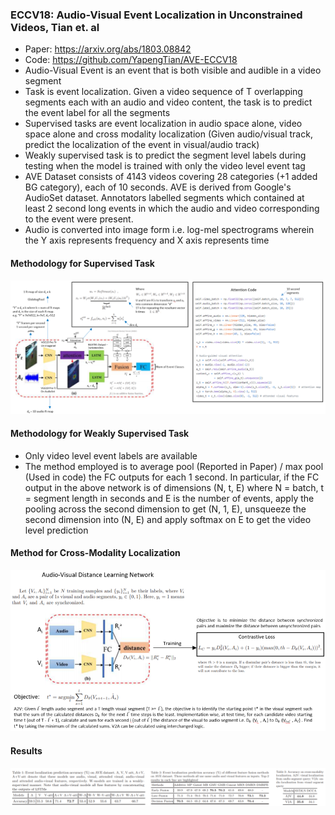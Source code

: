 ### ECCV18: Audio-Visual Event Localization in Unconstrained Videos, Tian et. al

* Paper: https://arxiv.org/abs/1803.08842
* Code: https://github.com/YapengTian/AVE-ECCV18
* Audio-Visual Event is an event that is both visible and audible in a video segment
* Task is event localization. Given a video sequence of T overlapping segments each with an audio and video content, the task is to predict the event label for all the segments
* Supervised tasks are event localization in audio space alone, video space alone and cross modality localization (Given audio/visual track, predict the localization of the event in visual/audio track)
* Weakly supervised task is to predict the segment level labels during testing when the model is trained with only the video level event tag
* AVE Dataset consists of 4143 videos covering 28 categories (+1 added BG category), each of 10 seconds. AVE is derived from Google's AudioSet dataset. Annotators labelled segments which contained at least 2 second long events in which the audio and video corresponding to the event were present. 
* Audio is converted into image form i.e. log-mel spectrograms wherein the Y axis represents frequency and X axis represents time

#### Methodology for Supervised Task

![alt text](Images/1803_08842_Supervised.PNG?raw=true "Model for Supervised AVE Localization")


#### Methodology for Weakly Supervised Task

* Only video level event labels are available
* The method employed is to average pool (Reported in Paper) / max pool (Used in code) the FC outputs for each 1 second. In particular, if the FC output in the above network is of dimensions (N, t, E) where N = batch, t = segment length in seconds and E is the number of events, apply the pooling across the second dimension to get (N, 1, E), unsqueeze the second dimension into (N, E) and apply softmax on E to get the video level prediction

#### Method for Cross-Modality Localization
![alt text](Images/1803_08842_CrossModality.PNG?raw=true "Model for Cross-Modality AVE Localization")

#### Results

![alt text](Images/1803_08842_Results.PNG?raw=true "Quantitative Results Table")
